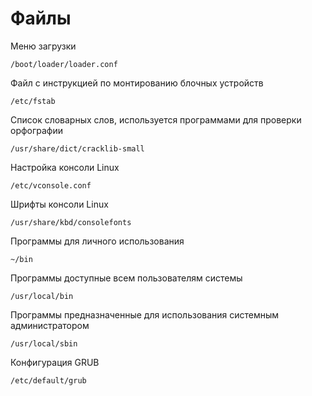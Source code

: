 # Файлы

Меню загрузки

`/boot/loader/loader.conf`

Файл с инструкцией по монтированию блочных устройств

`/etc/fstab`

Список словарных слов, используется программами для проверки орфографии

`/usr/share/dict/cracklib-small`

Настройка консоли Linux

`/etc/vconsole.conf`

Шрифты консоли Linux

`/usr/share/kbd/consolefonts`

Программы для личного использования

`~/bin`

Программы доступные всем пользователям системы

`/usr/local/bin`

Программы предназначенные для использования системным администратором

`/usr/local/sbin`

Конфигурация GRUB

`/etc/default/grub`
